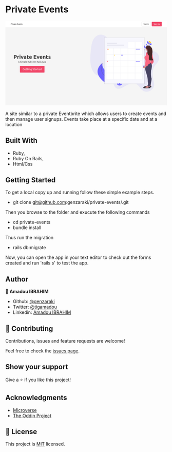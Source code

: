 # Private Events
![screenshot](./app/assets/images/home-screen.png)

A site similar to a private Eventbrite which allows users to create events and then manage user signups. Events take place at a specific date and at a location


## Built With

- Ruby,
- Ruby On Rails,
- Html/Css

## Getting Started

To get a local copy up and running follow these simple example steps.
- git clone git@github.com:genzaraki/private-events/.git

Then you browse to the folder and exucute the following commands
- cd private-events
- bundle install

Thus run the migration
- rails db:migrate

Now, you can open the app in your text editor to check out the forms created and run 'rails s' to test the app.


## Author

👤 **Amadou IBRAHIM**

- Github: [@genzaraki](https://github.com/genzaraki)
- Twitter: [@tigamadou](https://twitter.com/tigamadou)
- Linkedin: [Amadou IBRAHIM](https://www.linkedin.com/in/amadou-ibrahim-75769167/)

## 🤝 Contributing

Contributions, issues and feature requests are welcome!

Feel free to check the [issues page](issues/).

## Show your support

Give a ⭐️ if you like this project!

## Acknowledgments

- [Microverse](https://microverse.org)
- [The Oddin Project](https://www.theodinproject.com/courses/ruby-on-rails/lessons/associations)

## 📝 License

This project is [MIT](lic.url) licensed.
